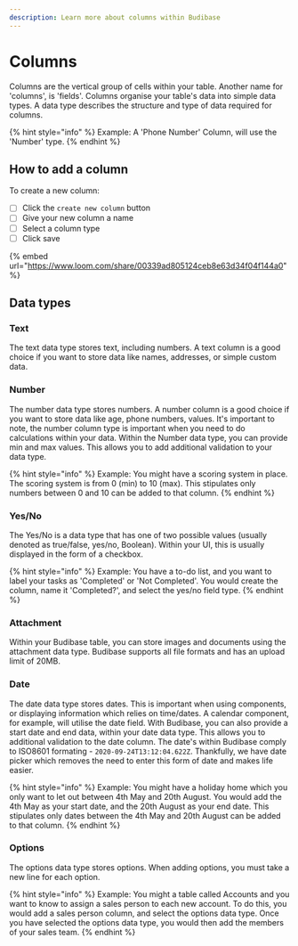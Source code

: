 ```yaml
---
description: Learn more about columns within Budibase
---
```


# Columns

Columns are the vertical group of cells within your table. Another name for 'columns', is 'fields'. Columns organise your table's data into simple data types. A data type describes the structure and type of data required for columns. 

{% hint style="info" %}
Example: A 'Phone Number' Column, will use the 'Number' type.
{% endhint %}

## How to add a column

To create a new column:

* [ ] Click the `create new column` button
* [ ] Give your new column a name
* [ ] Select a column type
* [ ] Click save

{% embed url="https://www.loom.com/share/00339ad805124ceb8e63d34f04f144a0" %}

## Data types

### **Text**

The text data type stores text, including numbers.  A text column is a good choice if you want to store data like names, addresses, or simple custom data.

### **Number**

The number data type stores numbers.  A number column is a good choice if you want to store data like age, phone numbers, values. It's important to note, the number column type is important when you need to do calculations within your data. Within the Number data type, you can provide min and max values. This allows you to add additional validation to your data type. 

{% hint style="info" %}
Example: You might have a scoring system in place. The scoring system is from 0 \(min\) to 10 \(max\). This stipulates only numbers between 0 and 10 can be added to that column.
{% endhint %}

### **Yes/No** 

The Yes/No is a data type that has one of two possible values \(usually denoted as true/false, yes/no, Boolean\). Within your UI, this is usually displayed in the form of a checkbox.

{% hint style="info" %}
Example: You have a to-do list, and you want to label your tasks as 'Completed' or 'Not Completed'.  You would create the column, name it 'Completed?', and select the yes/no field type. 
{% endhint %}

### **Attachment**

Within your Budibase table, you can store images and documents using the attachment data type. Budibase supports all file formats and has an upload limit of 20MB.

### **Date**

The date data type stores dates. This is important when using components, or displaying information which relies on time/dates. A calendar component, for example, will utilise the date field. With Budibase, you can also provide a start date and end data, within your date data type. This allows you to additional validation to the date column. The date's within Budibase comply to ISO8601 formating - `2020-09-24T13:12:04.622Z`. Thankfully, we have date picker which removes the need to enter this form of date and makes life easier.

{% hint style="info" %}
Example: You might have a holiday home which you only want to let out between 4th May and 20th August. You would add the 4th May as your start date, and the 20th August as your end date. This stipulates only dates between the 4th May and 20th August can be added to that column. 
{% endhint %}

### Options

The options data type stores options. When adding options, you must take a new line for each option. 

{% hint style="info" %}
Example: You might a table called Accounts and you want to know to assign a sales person to each new account. To do this, you would add a sales person column, and select the options data type. Once you have selected the options data type, you would then add the members of your sales team.
{% endhint %}

